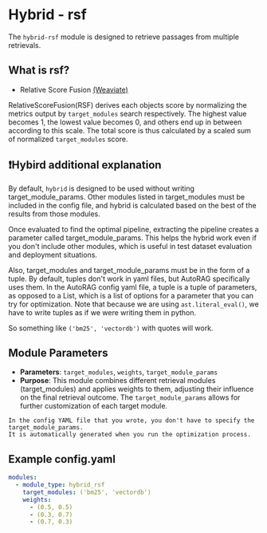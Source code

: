 # Hybrid - rsf

The `hybrid-rsf` module is designed to retrieve passages from multiple retrievals.

## What is rsf?

- Relative Score Fusion [(Weaviate)](https://weaviate.io/blog/hybrid-search-fusion-algorithms)

RelativeScoreFusion(RSF) derives each objects score by normalizing the metrics output by `target_modules` search
respectively. The highest value becomes 1, the lowest value becomes 0, and others end up in between according to this
scale. The total score is thus calculated by a scaled sum of normalized `target_modules` score.

## ❗️Hybird additional explanation

By default, `hybrid` is designed to be used without writing target_module_params. Other modules listed in target_modules
must be included in the config file, and hybrid is calculated based on the best of the results from those modules.

Once evaluated to find the optimal pipeline, extracting the pipeline creates a parameter called target_module_params.
This helps the hybrid work even if you don't include other modules, which is useful in test dataset evaluation and
deployment situations.

Also, target_modules and target_module_params must be in the form of a tuple. By default, tuples don't work in yaml
files, but AutoRAG specifically uses them. In the AutoRAG config yaml file, a tuple is a tuple of parameters, as opposed
to a List, which is a list of options for a parameter that you can try for optimization. Note that because we are
using `ast.literal_eval()`, we have to write tuples as if we were writing them in python.

So something like `('bm25', 'vectordb')` with quotes will work.

## **Module Parameters**

- **Parameters**: `target_modules`, `weights`, `target_module_params`
- **Purpose**: This module combines different retrieval modules (target_modules) and applies weights to them, adjusting
  their influence on the final retrieval outcome. The `target_module_params` allows for further customization of each
  target module.

```{attention}
In the config YAML file that you wrote, you don't have to specify the target_module_params. 
It is automatically generated when you run the optimization process.
```

## **Example config.yaml**

```yaml
modules:
  - module_type: hybrid_rsf
    target_modules: ('bm25', 'vectordb')
    weights:
      - (0.5, 0.5)
      - (0.3, 0.7)
      - (0.7, 0.3)
```
